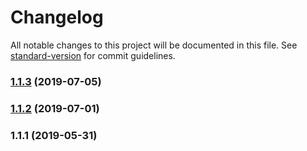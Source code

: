 # Changelog

All notable changes to this project will be documented in this file. See [standard-version](https://github.com/conventional-changelog/standard-version) for commit guidelines.

### [1.1.3](https://github.com/FEMessage/el-semver-input/compare/v1.1.2...v1.1.3) (2019-07-05)



### [1.1.2](https://github.com/FEMessage/el-semver-input/compare/v1.1.1...v1.1.2) (2019-07-01)



### 1.1.1 (2019-05-31)
